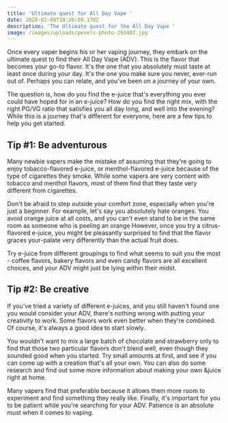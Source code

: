 ```yaml
---
title: 'Ultimate quest for All Day Vape '
date: 2020-02-08T18:26:09.170Z
description: 'The Ultimate quest for the All Day Vape '
image: /images/uploads/pexels-photo-293402.jpg
---
```

Once every vaper begins his or her vaping journey, they embark on the ultimate quest to find their All Day Vape (ADV). This is the flavor that becomes your go-to flavor. It's the one that you absolutely must taste at least once during your day. It's the one you make sure you never, ever-run out of. Perhaps you can relate, and you've been on a journey of your own. 

The question is, how do you find the e-juice that's everything you ever could have hoped for in an e-juice? How do you find the right mix, with the right PG/VG ratio that satisfies you all day long, and well into the evening? While this is a journey that's different for everyone, here are a few tips to help you get started.

## Tip #1: Be adventurous 

Many newbie vapers make the mistake of assuming that they're going to enjoy tobacco-flavored e-juice, or menthol-flavored e-juice because of the type of cigarettes they smoke. While some vapers are very content with tobacco and menthol flavors, most of them find that they taste very different from cigarettes. 

Don't be afraid to step outside your comfort zone, especially when you're just a beginner. For example, let's say you absolutely hate oranges. You avoid orange juice at all costs, and you can't even stand to be in the same room as someone who is peeling an orange However, once you try a citrus-flavored e-juice, you might be pleasantly surprised to find that the flavor graces your-palate very differently than the actual fruit does. 

Try e-juice from different groupings to find what seems to suit you the most - coffee flavors, bakery flavors and even candy flavors are all excellent choices, and your ADV might just be lying within their midst. 

## Tip #2: Be creative 

If you've tried a variety of different e-juices, and you still haven't found one you would consider your ADV, there's nothing wrong with putting your creativity to work. Some flavors work even better when they're combined. Of course, it's always a good idea to start slowly. 

You wouldn't want to mix a large batch of chocolate and strawberry only to find that those two particular flavors don't blend well, even though they sounded good when you started. Try small amounts at first, and see if you can come up with a creation that's all your own. You can also do some research and find out some more information about making your own &juice right at home. 

Many vapers find that preferable because it allows them more room to experiment and find something they really like.  Finally, it's important for you to be patient while you're searching for your ADV. Patience is an absolute must when it comes to vaping.
